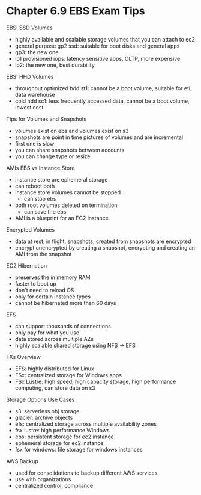 # Chapter 6.9 EBS Exam Tips

EBS: SSD Volumes
- highly available and scalable storage volumes that you can attach to ec2
- general purpose gp2 ssd: suitable for boot disks and general apps
- gp3: the new one
- io1 provisioned iops: latency sensitive apps, OLTP, more expensive
- io2: the new one, best durability

EBS: HHD Volumes
- throughput optimized hdd st1: cannot be a boot volume, suitable for etl, data warehouse
- cold hdd sc1: less frequently accessed data, cannot be a boot volume, lowest cost

Tips for Volumes and Snapshots
- volumes exist on ebs and volumes exist on s3
- snapshots are point in time pictures of volumes and are incremental
- first one is slow
- you can share snapshots between accounts
- you can change type or resize

AMIs EBS vs Instance Store
- instance store are ephemeral storage
- can reboot both
- instance store volumes cannot be stopped
	- can stop ebs
- both root volumes deleted on termination
	- can save the ebs 
- AMI is a blueprint for an EC2 instance

Encrypted Volumes
- data at rest, in flight, snapshots, created from snapshots are encrypted
- encrypt unencrypted by creating a snapshot, encrypting and creating an AMI from the snapshot

EC2 Hibernation
- preserves the in memory RAM
- faster to boot up
- don't need to reload OS
- only for certain instance types
- cannot be hibernated more than 60 days

EFS
- can support thousands of connections
- only pay for what you use
- data stored across multiple AZs
- highly scalable shared storage using NFS -> EFS

FXs Overview
- EFS: highly distributed for Linux
- FSx: centralized storage for Windows apps
- FSx Lustre: high speed, high capacity storage, high performance computing, can store data on s3

Storage Options Use Cases
- s3: serverless obj storage
- glacier: archive objects
- efs: centralized storage across multiple availability zones
- fsx lustre: high performance Windows
- ebs: persistent storage for ec2 instance
- ephemeral storage for ec2 instance
- fsx for windows: file storage for windows instances

AWS Backup
- used for consolidations to backup different AWS services
- use with organizations
- centralized control, compliance
